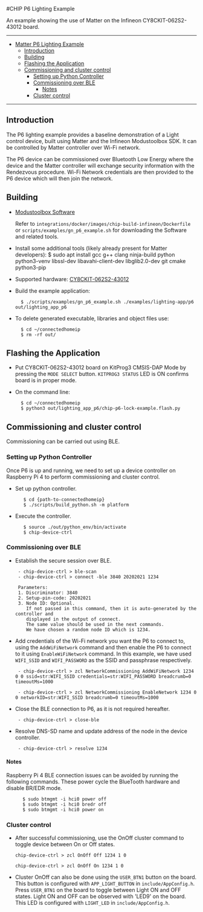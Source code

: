 #CHIP P6 Lighting Example

An example showing the use of Matter on the Infineon CY8CKIT-062S2-43012 board.

<hr>

-   [Matter P6 Lighting Example](#chip-p6-Lighting-example)
    -   [Introduction](#introduction)
    -   [Building](#building)
    -   [Flashing the Application](#flashing-the-application)
    -   [Commissioning and cluster control](#commissioning-and-cluster-control)
        -   [Setting up Python Controller](#setting-up-python-controller)
        -   [Commissioning over BLE](#commissioning-over-ble)
            -   [Notes](#notes)
        -   [Cluster control](#cluster-control)

<hr>

<a name="intro"></a>

## Introduction

The P6 lighting example provides a baseline demonstration of a Light control
device, built using Matter and the Infineon Modustoolbox SDK. It can be
controlled by Matter controller over Wi-Fi network.

The P6 device can be commissioned over Bluetooth Low Energy where the device and
the Matter controller will exchange security information with the Rendezvous
procedure. Wi-Fi Network credentials are then provided to the P6 device which
will then join the network.

<a name="building"></a>

## Building

-   [Modustoolbox Software](https://www.cypress.com/products/modustoolbox)

    Refer to `integrations/docker/images/chip-build-infineon/Dockerfile` or
    `scripts/examples/gn_p6_example.sh` for downloading the Software and related
    tools.

-   Install some additional tools (likely already present for Matter
    developers): \$ sudo apt install gcc g++ clang ninja-build python
    python3-venv libssl-dev libavahi-client-dev libglib2.0-dev git cmake
    python3-pip

-   Supported hardware:
    [CY8CKIT-062S2-43012](https://www.cypress.com/CY8CKIT-062S2-43012)

*   Build the example application:

          $ ./scripts/examples/gn_p6_example.sh ./examples/lighting-app/p6 out/lighting_app_p6

-   To delete generated executable, libraries and object files use:

          $ cd ~/connectedhomeip
          $ rm -rf out/

<a name="flashing"></a>

## Flashing the Application

-   Put CY8CKIT-062S2-43012 board on KitProg3 CMSIS-DAP Mode by pressing the
    `MODE SELECT` button. `KITPROG3 STATUS` LED is ON confirms board is in
    proper mode.

-   On the command line:

          $ cd ~/connectedhomeip
          $ python3 out/lighting_app_p6/chip-p6-lock-example.flash.py

<a name="Commissioning and cluster control"></a>

## Commissioning and cluster control

Commissioning can be carried out using BLE.

<a name="Setting up Python Controller"></a>

### Setting up Python Controller

Once P6 is up and running, we need to set up a device controller on Raspberry Pi
4 to perform commissioning and cluster control.

-   Set up python controller.

           $ cd {path-to-connectedhomeip}
           $ ./scripts/build_python.sh -m platform

-   Execute the controller.

           $ source ./out/python_env/bin/activate
           $ chip-device-ctrl

<a name="Commissioning over BLE"></a>

### Commissioning over BLE

-   Establish the secure session over BLE.

         - chip-device-ctrl > ble-scan
         - chip-device-ctrl > connect -ble 3840 20202021 1234

         Parameters:
         1. Discriminator: 3840
         2. Setup-pin-code: 20202021
         3. Node ID: Optional.
            If not passed in this command, then it is auto-generated by the controller and
            displayed in the output of connect.
            The same value should be used in the next commands.
            We have chosen a random node ID which is 1234.

-   Add credentials of the Wi-Fi network you want the P6 to connect to, using
    the `AddWiFiNetwork` command and then enable the P6 to connect to it using
    `EnableWiFiNetwork` command. In this example, we have used `WIFI_SSID` and
    `WIFI_PASSWORD` as the SSID and passphrase respectively.

         - chip-device-ctrl > zcl NetworkCommissioning AddWiFiNetwork 1234 0 0 ssid=str:WIFI_SSID credentials=str:WIFI_PASSWORD breadcrumb=0 timeoutMs=1000

         - chip-device-ctrl > zcl NetworkCommissioning EnableNetwork 1234 0 0 networkID=str:WIFI_SSID breadcrumb=0 timeoutMs=1000

-   Close the BLE connection to P6, as it is not required hereafter.

         - chip-device-ctrl > close-ble

-   Resolve DNS-SD name and update address of the node in the device controller.

         - chip-device-ctrl > resolve 1234

<a name="Notes"></a>

#### Notes

Raspberry Pi 4 BLE connection issues can be avoided by running the following
commands. These power cycle the BlueTooth hardware and disable BR/EDR mode.

          $ sudo btmgmt -i hci0 power off
          $ sudo btmgmt -i hci0 bredr off
          $ sudo btmgmt -i hci0 power on

<a name="Cluster control"></a>

### Cluster control

-   After successful commissioning, use the OnOff cluster command to toggle
    device between On or Off states.

    `chip-device-ctrl > zcl OnOff Off 1234 1 0`

    `chip-device-ctrl > zcl OnOff On 1234 1 0`

-   Cluster OnOff can also be done using the `USER_BTN1` button on the board.
    This button is configured with `APP_LIGHT_BUTTON` in `include/AppConfig.h`.
    Press `USER_BTN1` on the board to toggle between Light ON and OFF states.
    Light ON and OFF can be observed with 'LED9' on the board. This LED is
    configured with `LIGHT_LED` in `include/AppConfig.h`.
